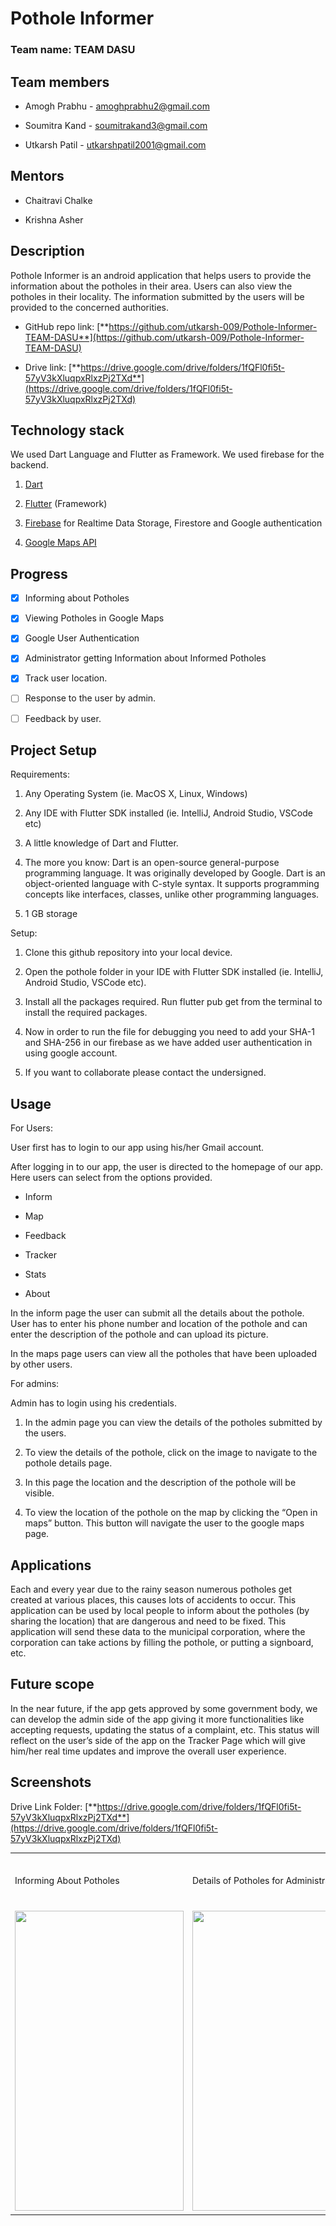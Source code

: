 # Pothole Informer

### Team name: TEAM DASU

## Team members

- Amogh Prabhu - amoghprabhu2@gmail.com

- Soumitra Kand - soumitrakand3@gmail.com

- Utkarsh Patil - utkarshpatil2001@gmail.com

## Mentors

- Chaitravi Chalke

- Krishna Asher

## Description

Pothole Informer is an android application that helps users to provide
the information about the potholes in their area. Users can also view
the potholes in their locality. The information submitted by the users
will be provided to the concerned authorities.

- GitHub repo link:
  [**https://github.com/utkarsh-009/Pothole-Informer-TEAM-DASU**](https://github.com/utkarsh-009/Pothole-Informer-TEAM-DASU)

- Drive link:
  [**https://drive.google.com/drive/folders/1fQFl0fi5t-57yV3kXluqpxRlxzPj2TXd**](https://drive.google.com/drive/folders/1fQFl0fi5t-57yV3kXluqpxRlxzPj2TXd)

## Technology stack

We used Dart Language and Flutter as Framework. We used firebase for the backend.

1.  [Dart](https://dart.dev/)

2.  [Flutter](https://flutter.dev/) (Framework)

3.  [Firebase](https://firebase.google.com/) for Realtime Data Storage, Firestore and Google authentication

4.  [Google Maps API](https://mapsplatform.google.com/)

## Progress

- [x] Informing about Potholes

- [x] Viewing Potholes in Google Maps

- [x] Google User Authentication

- [x] Administrator getting Information about Informed Potholes

- [x] Track user location.

- [ ] Response to the user by admin.

- [ ] Feedback by user.

## Project Setup

Requirements:

1.  Any Operating System (ie. MacOS X, Linux, Windows)

2.  Any IDE with Flutter SDK installed (ie. IntelliJ, Android Studio, VSCode etc)

3.  A little knowledge of Dart and Flutter.

4.  The more you know: Dart is an open-source general-purpose programming language. It was originally developed by Google. Dart is an object-oriented language with C-style syntax. It supports programming concepts like interfaces, classes, unlike other programming languages.

5.  1 GB storage

Setup:

1.  Clone this github repository into your local device.

2.  Open the pothole folder in your IDE with Flutter SDK installed (ie. IntelliJ, Android Studio, VSCode etc).

3.  Install all the packages required. Run flutter pub get from the terminal to install the required packages.

4.  Now in order to run the file for debugging you need to add your SHA-1 and SHA-256 in our firebase as we have added user authentication in using google account.

5.  If you want to collaborate please contact the undersigned.

## Usage

For Users:

User first has to login to our app using his/her Gmail account.

After logging in to our app, the user is directed to the homepage of our app. Here users can select from the options provided.

- Inform

- Map

- Feedback

- Tracker

- Stats

- About

In the inform page the user can submit all the details about the pothole. User has to enter his phone number and location of the pothole and can enter the description of the pothole and can upload its picture.

In the maps page users can view all the potholes that have been uploaded by other users.

For admins:

Admin has to login using his credentials.

1.  In the admin page you can view the details of the potholes submitted
    by the users.

2.  To view the details of the pothole, click on the image to navigate
    to the pothole details page.

3.  In this page the location and the description of the pothole will
    be visible.

4.  To view the location of the pothole on the map by clicking the “Open
    in maps” button. This button will navigate the user to the google
    maps page.

## Applications

Each and every year due to the rainy season numerous potholes get created at various places, this causes lots of accidents to occur. This application can be used by local people to inform about the potholes (by sharing the location) that are dangerous and need to be fixed. This application will send these data to the municipal corporation, where the corporation can take actions by filling the pothole, or putting a signboard, etc.

## Future scope

In the near future, if the app gets approved by some government body, we can develop the admin side of the app giving it more functionalities like accepting requests, updating the status of a complaint, etc. This status will reflect on the user’s side of the app on the Tracker Page which will give him/her real time updates and improve the overall user experience.

## Screenshots

Drive Link Folder:
[**https://drive.google.com/drive/folders/1fQFl0fi5t-57yV3kXluqpxRlxzPj2TXd**](https://drive.google.com/drive/folders/1fQFl0fi5t-57yV3kXluqpxRlxzPj2TXd)

<table>
  <tr>
    <td>Informing About Potholes</td>
     <td>Details of Potholes for Administrator</td>
     <td>Map displaying location of Potholes</td>
  </tr>
  <tr>
    <td><img src="https://github.com/utkarsh-009/Pothole-Informer-TEAM-DASU/blob/Amogh/Images/image1.jpg?raw=true" width=270 height=480></td>
    <td><img src="https://github.com/utkarsh-009/Pothole-Informer-TEAM-DASU/blob/Amogh/Images/image2.jpg?raw=true" width=270 height=480></td>
    <td><img src="https://github.com/utkarsh-009/Pothole-Informer-TEAM-DASU/blob/Amogh/Images/image3.jpg?raw=true" width=270 height=480></td>
  </tr>
 </table>
